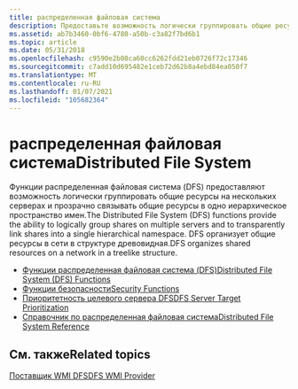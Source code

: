 ```yaml
---
title: распределенная файловая система
description: Предоставьте возможность логически группировать общие ресурсы на нескольких серверах и прозрачно связать общие ресурсы с одним иерархическим пространством имен.
ms.assetid: ab7b3460-0bf6-4780-a50b-c3a82f7bd6b1
ms.topic: article
ms.date: 05/31/2018
ms.openlocfilehash: c9590e2b08ca60cc6262fdd21eb0726f72c17346
ms.sourcegitcommit: c7add10d695482e1ceb72d62b8a4ebd84ea050f7
ms.translationtype: MT
ms.contentlocale: ru-RU
ms.lasthandoff: 01/07/2021
ms.locfileid: "105682364"
---
```

# <a name="distributed-file-system"></a><span data-ttu-id="a7283-103">распределенная файловая система</span><span class="sxs-lookup"><span data-stu-id="a7283-103">Distributed File System</span></span>

<span data-ttu-id="a7283-104">Функции распределенная файловая система (DFS) предоставляют возможность логически группировать общие ресурсы на нескольких серверах и прозрачно связывать общие ресурсы в одно иерархическое пространство имен.</span><span class="sxs-lookup"><span data-stu-id="a7283-104">The Distributed File System (DFS) functions provide the ability to logically group shares on multiple servers and to transparently link shares into a single hierarchical namespace.</span></span> <span data-ttu-id="a7283-105">DFS организует общие ресурсы в сети в структуре древовидная.</span><span class="sxs-lookup"><span data-stu-id="a7283-105">DFS organizes shared resources on a network in a treelike structure.</span></span>

- [<span data-ttu-id="a7283-106">Функции распределенная файловая система (DFS)</span><span class="sxs-lookup"><span data-stu-id="a7283-106">Distributed File System (DFS) Functions</span></span>](distributed-file-system-dfs-functions.md)
- [<span data-ttu-id="a7283-107">Функции безопасности</span><span class="sxs-lookup"><span data-stu-id="a7283-107">Security Functions</span></span>](security-functions.md)
- [<span data-ttu-id="a7283-108">Приоритетность целевого сервера DFS</span><span class="sxs-lookup"><span data-stu-id="a7283-108">DFS Server Target Prioritization</span></span>](dfs-server-target-prioritization.md)
- [<span data-ttu-id="a7283-109">Справочник по распределенная файловая система</span><span class="sxs-lookup"><span data-stu-id="a7283-109">Distributed File System Reference</span></span>](distributed-file-system-reference.md)

## <a name="related-topics"></a><span data-ttu-id="a7283-110">См. также</span><span class="sxs-lookup"><span data-stu-id="a7283-110">Related topics</span></span>

<dl> <dt>

[<span data-ttu-id="a7283-111">Поставщик WMI DFS</span><span class="sxs-lookup"><span data-stu-id="a7283-111">DFS WMI Provider</span></span>](/previous-versions/windows/desktop/wmipdfs/dfs-provider)
</dt> </dl>
